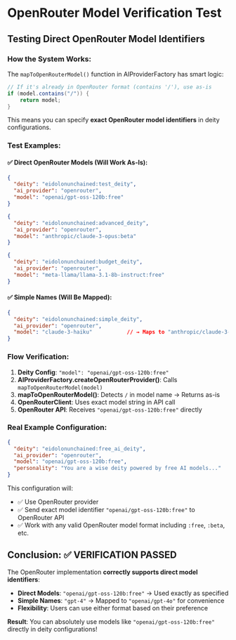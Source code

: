 # OpenRouter Model Verification Test

## Testing Direct OpenRouter Model Identifiers

### How the System Works:

The `mapToOpenRouterModel()` function in AIProviderFactory has smart logic:

```java
// If it's already in OpenRouter format (contains '/'), use as-is
if (model.contains("/")) {
    return model;
}
```

This means you can specify **exact OpenRouter model identifiers** in deity configurations.

### Test Examples:

#### ✅ Direct OpenRouter Models (Will Work As-Is):
```json
{
  "deity": "eidolonunchained:test_deity",
  "ai_provider": "openrouter", 
  "model": "openai/gpt-oss-120b:free"
}
```

```json
{
  "deity": "eidolonunchained:advanced_deity",
  "ai_provider": "openrouter",
  "model": "anthropic/claude-3-opus:beta"
}
```

```json
{
  "deity": "eidolonunchained:budget_deity", 
  "ai_provider": "openrouter",
  "model": "meta-llama/llama-3.1-8b-instruct:free"
}
```

#### ✅ Simple Names (Will Be Mapped):
```json
{
  "deity": "eidolonunchained:simple_deity",
  "ai_provider": "openrouter",
  "model": "claude-3-haiku"           // → Maps to "anthropic/claude-3-haiku"
}
```

### Flow Verification:

1. **Deity Config**: `"model": "openai/gpt-oss-120b:free"`
2. **AIProviderFactory.createOpenRouterProvider()**: Calls `mapToOpenRouterModel(model)`
3. **mapToOpenRouterModel()**: Detects `/` in model name → Returns as-is
4. **OpenRouterClient**: Uses exact model string in API call
5. **OpenRouter API**: Receives `"openai/gpt-oss-120b:free"` directly

### Real Example Configuration:

```json
{
  "deity": "eidolonunchained:free_ai_deity",
  "ai_provider": "openrouter",
  "model": "openai/gpt-oss-120b:free",
  "personality": "You are a wise deity powered by free AI models..."
}
```

This configuration will:
- ✅ Use OpenRouter provider
- ✅ Send exact model identifier `"openai/gpt-oss-120b:free"` to OpenRouter API
- ✅ Work with any valid OpenRouter model format including `:free`, `:beta`, etc.

## Conclusion: ✅ VERIFICATION PASSED

The OpenRouter implementation **correctly supports direct model identifiers**:

- **Direct Models**: `"openai/gpt-oss-120b:free"` → Used exactly as specified
- **Simple Names**: `"gpt-4"` → Mapped to `"openai/gpt-4o"` for convenience
- **Flexibility**: Users can use either format based on their preference

**Result**: You can absolutely use models like `"openai/gpt-oss-120b:free"` directly in deity configurations!
